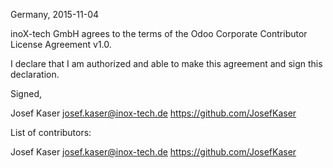 Germany, 2015-11-04

inoX-tech GmbH agrees to the terms of the Odoo Corporate Contributor License Agreement v1.0.

I declare that I am authorized and able to make this agreement and sign this declaration.

Signed,

Josef Kaser josef.kaser@inox-tech.de https://github.com/JosefKaser

List of contributors:

Josef Kaser josef.kaser@inox-tech.de https://github.com/JosefKaser
